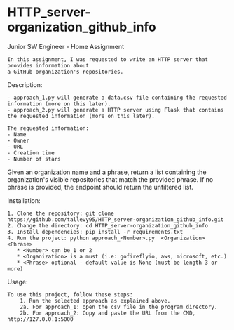 # HTTP_server-organization_github_info
Junior SW Engineer - Home Assignment

	In this assignment, I was requested to write an HTTP server that provides information about
	a GitHub organization's repositories.


Description:
	
	- approach_1.py will generate a data.csv file containing the requested information (more on this later).
	- approach_2.py will generate a HTTP server using Flask that contains the requested information (more on this later).

	The requested information:
	- Name
	- Owner
	- URL
	- Creation time
	- Number of stars

 Given an organization name and a phrase, return a list containing the organization's
visible repositories that match the provided phrase. If no phrase is provided, the
endpoint should return the unfiltered list.

Installation:
	
	1. Clone the repository: git clone https://github.com/tallevy95/HTTP_server-organization_github_info.git
	2. Change the directory: cd HTTP_server-organization_github_info
	3. Install dependencies: pip install -r requirements.txt
	4. Run the project: python approach_<Number>.py  <Organization> <Phrase>
	   * <Number> can be 1 or 2
	   * <Organization> is a must (i.e: gofireflyio, aws, microsoft, etc.)
	   * <Phrase> optional - default value is None (must be length 3 or more)

Usage:
	
	To use this project, follow these steps:
		1. Run the selected approach as explained above.
		2a. For approach_1: open the csv file in the program directory.
		2b. For approach_2: Copy and paste the URL from the CMD, http://127.0.0.1:5000
